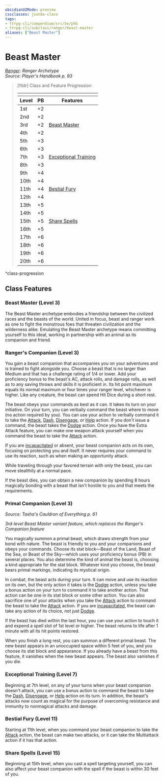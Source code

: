 ```yaml
---
obsidianUIMode: preview
cssclasses: json5e-class
tags:
- ttrpg-cli/compendium/src/5e/phb
- ttrpg-cli/subclass/ranger/beast-master
aliases: ["Beast Master"]
---
```

# Beast Master
*[Ranger](./ranger.md): Ranger Archetype*  
*Source: Player's Handbook p. 93*  

> [!tldr] Class and Feature Progression
> 
> <table class="class-progression">
> <thead>
> <tr><th colspan='3'></th></tr>
> <tr class="class-progression"><th class"level">Level</th><th class"pb">PB</th><th class"feature">Features</th></tr>
> </thead><tbody>
> <tr class="class-progression"><td class"level">1st</td><td class"pb">+2</td><td class"feature"></td></tr>
> <tr class="class-progression"><td class"level">2nd</td><td class"pb">+2</td><td class"feature"></td></tr>
> <tr class="class-progression"><td class"level">3rd</td><td class"pb">+2</td><td class"feature"><a href='#Beast Master (Level 3)' class='internal-link'>Beast Master</a></td></tr>
> <tr class="class-progression"><td class"level">4th</td><td class"pb">+2</td><td class"feature"></td></tr>
> <tr class="class-progression"><td class"level">5th</td><td class"pb">+3</td><td class"feature"></td></tr>
> <tr class="class-progression"><td class"level">6th</td><td class"pb">+3</td><td class"feature"></td></tr>
> <tr class="class-progression"><td class"level">7th</td><td class"pb">+3</td><td class"feature"><a href='#Exceptional Training (Level 7)' class='internal-link'>Exceptional Training</a></td></tr>
> <tr class="class-progression"><td class"level">8th</td><td class"pb">+3</td><td class"feature"></td></tr>
> <tr class="class-progression"><td class"level">9th</td><td class"pb">+4</td><td class"feature"></td></tr>
> <tr class="class-progression"><td class"level">10th</td><td class"pb">+4</td><td class"feature"></td></tr>
> <tr class="class-progression"><td class"level">11th</td><td class"pb">+4</td><td class"feature"><a href='#Bestial Fury (Level 11)' class='internal-link'>Bestial Fury</a></td></tr>
> <tr class="class-progression"><td class"level">12th</td><td class"pb">+4</td><td class"feature"></td></tr>
> <tr class="class-progression"><td class"level">13th</td><td class"pb">+5</td><td class"feature"></td></tr>
> <tr class="class-progression"><td class"level">14th</td><td class"pb">+5</td><td class"feature"></td></tr>
> <tr class="class-progression"><td class"level">15th</td><td class"pb">+5</td><td class"feature"><a href='#Share Spells (Level 15)' class='internal-link'>Share Spells</a></td></tr>
> <tr class="class-progression"><td class"level">16th</td><td class"pb">+5</td><td class"feature"></td></tr>
> <tr class="class-progression"><td class"level">17th</td><td class"pb">+6</td><td class"feature"></td></tr>
> <tr class="class-progression"><td class"level">18th</td><td class"pb">+6</td><td class"feature"></td></tr>
> <tr class="class-progression"><td class"level">19th</td><td class"pb">+6</td><td class"feature"></td></tr>
> <tr class="class-progression"><td class"level">20th</td><td class"pb">+6</td><td class"feature"></td></tr>
> </tbody></table>

^class-progression


## Class Features

### Beast Master (Level 3)

The Beast Master archetype embodies a friendship between the civilized races and the beasts of the world. United in focus, beast and ranger work as one to fight the monstrous foes that threaten civilization and the wilderness alike. Emulating the Beast Master archetype means committing yourself to this ideal, working in partnership with an animal as its companion and friend.

### Ranger's Companion (Level 3)

You gain a beast companion that accompanies you on your adventures and is trained to fight alongside you. Choose a beast that is no larger than Medium and that has a challenge rating of 1/4 or lower. Add your proficiency bonus to the beast's AC, attack rolls, and damage rolls, as well as to any saving throws and skills it is proficient in. Its hit point maximum equals its normal maximum or four times your ranger level, whichever is higher. Like any creature, the beast can spend Hit Dice during a short rest.

The beast obeys your commands as best as it can. It takes its turn on your initiative. On your turn, you can verbally command the beast where to move (no action required by you). You can use your action to verbally command it to take the [Attack](/CLI/actions.md#Attack), [Dash](/CLI/actions.md#Dash), [Disengage](/CLI/actions.md#Disengage), or [Help](/CLI/actions.md#Help) action. If you don't issue a command, the beast takes the [Dodge](/CLI/actions.md#Dodge) action. Once you have the Extra Attack feature, you can make one weapon attack yourself when you command the beast to take the [Attack](/CLI/actions.md#Attack) action.

If you are [incapacitated](/CLI/conditions.md#Incapacitated) or absent, your beast companion acts on its own, focusing on protecting you and itself. It never requires your command to use its reaction, such as when making an opportunity attack.

While traveling through your favored terrain with only the beast, you can move stealthily at a normal pace.

If the beast dies, you can obtain a new companion by spending 8 hours magically bonding with a beast that isn't hostile to you and that meets the requirements.

### Primal Companion (Level 3)
_Source: Tasha's Cauldron of Everything p. 61_

*3rd-level Beast Master variant feature, which replaces the Ranger's Companion feature*

You magically summon a primal beast, which draws strength from your bond with nature. The beast is friendly to you and your companions and obeys your commands. Choose its stat block—Beast of the Land, Beast of the Sea, or Beast of the Sky—which uses your proficiency bonus (PB) in several places. You also determine the kind of animal the beast is, choosing a kind appropriate for the stat block. Whatever kind you choose, the beast bears primal markings, indicating its mystical origin.

In combat, the beast acts during your turn. It can move and use its reaction on its own, but the only action it takes is the [Dodge](/CLI/actions.md#Dodge) action, unless you take a bonus action on your turn to command it to take another action. That action can be one in its stat block or some other action. You can also sacrifice one of your attacks when you take the [Attack](/CLI/actions.md#Attack) action to command the beast to take the [Attack](/CLI/actions.md#Attack) action. If you are [incapacitated](/CLI/conditions.md#Incapacitated), the beast can take any action of its choice, not just [Dodge](/CLI/actions.md#Dodge).

If the beast has died within the last hour, you can use your action to touch it and expend a spell slot of 1st level or higher. The beast returns to life after 1 minute with all its hit points restored.

When you finish a long rest, you can summon a different primal beast. The new beast appears in an unoccupied space within 5 feet of you, and you choose its stat block and appearance. If you already have a beast from this feature, it vanishes when the new beast appears. The beast also vanishes if you die.

### Exceptional Training (Level 7)

Beginning at 7th level, on any of your turns when your beast companion doesn't attack, you can use a bonus action to command the beast to take the [Dash](/CLI/actions.md#Dash), [Disengage](/CLI/actions.md#Disengage), or [Help](/CLI/actions.md#Help) action on its turn. In addition, the beast's attacks now count as magical for the purpose of overcoming resistance and immunity to nonmagical attacks and damage.

### Bestial Fury (Level 11)

Starting at 11th level, when you command your beast companion to take the [Attack](/CLI/actions.md#Attack) action, the beast can make two attacks, or it can take the Multiattack action if it has that action.

### Share Spells (Level 15)

Beginning at 15th level, when you cast a spell targeting yourself, you can also affect your beast companion with the spell if the beast is within 30 feet of you.